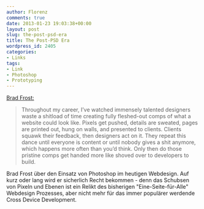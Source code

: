 ```yaml
---
author: Florenz
comments: true
date: 2013-01-23 19:03:38+00:00
layout: post
slug: the-post-psd-era
title: The Post-PSD Era
wordpress_id: 2405
categories:
- Links
tags:
- Link
- Photoshop
- Prototyping
---
```


[Brad Frost:](http://bradfrostweb.com/blog/post/the-post-psd-era/)





> 
  
> 
> Throughout my career, I’ve watched immensely talented designers waste a shitload of time creating fully fleshed-out comps of what a website could look like. Pixels get pushed, details are sweated, pages are printed out, hung on walls, and presented to clients. Clients squawk their feedback, then designers act on it. They repeat this dance until everyone is content or until nobody gives a shit anymore, which happens more often than you’d think. Only then do those pristine comps get handed more like shoved over to developers to build.
> 
> 






Brad Frost über den Einsatz von Photoshop im heutigen Webdesign. Auf kurz oder lang wird er sicherlich Recht bekommen - denn das Schubsen von Pixeln und Ebenen ist ein Relikt des bisherigen "Eine-Seite-für-Alle" Webdesign Prozesses, aber nicht mehr für das immer populärer werdende Cross Device Development.



